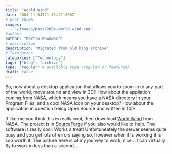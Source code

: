 ```yaml
---
title: "World Wind"
date: 2004-11-04T21:13:27.000Z
# post thumb
images:
  - "/images/post/2004-world-wind.jpg"
#author
author: "Martin Woodward"
# description
description: "Migrated from old blog archive"
# Taxonomies
categories: ["Technology"]
tags: ["blog", "archive"]
type: "regular" # available type (regular or featured)
draft: false
---
```


[](http://www.woodwardweb.com/moblog/world_wind.html)So, how about a desktop application that allows you to zoom in to any part of the world, move around and view in 3D?  How about the appliation coming from NASA, which means you have a NASA directory in your Program Files, and a cool NASA icon on your desktop?  How about the application in question being Open Source and written in C#?

If like me you think this is really cool, then download [World Wind](http://learn.arc.nasa.gov/worldwind/) from NASA.  The project is in [SourceForge](http://sourceforge.net/projects/nasa-exp/) if you also would like to help.  The software is really cool.  Works a treat!  Unfortuneately the server seems quite busy and you get lots of errors saying so, however when it is working it is soo worth it.  The picture here is of my journey to work, nice...  I can virtually fly to work in less than a second...